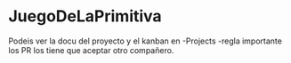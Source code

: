 # JuegoDeLaPrimitiva
Podeis ver la docu del proyecto y el kanban en -Projects
-regla importante los PR los tiene que aceptar otro compañero.
